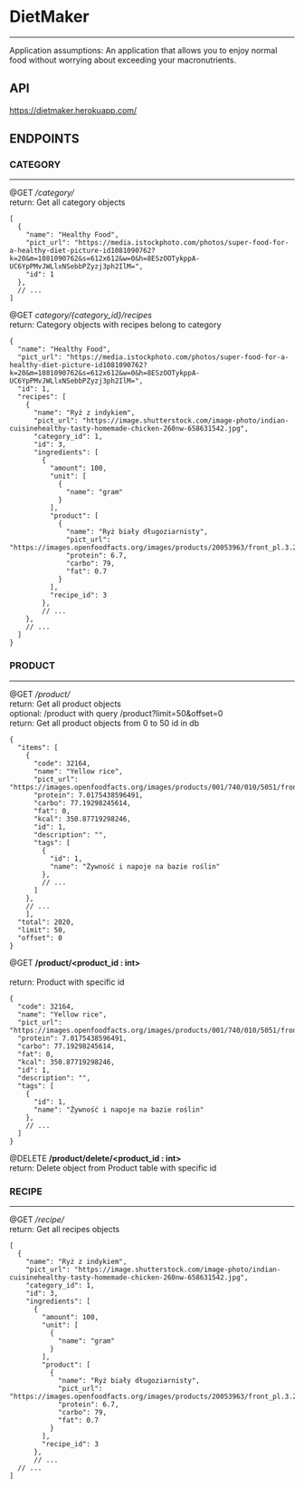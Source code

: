 # DietMaker
---


Application assumptions: An application that allows you to 
enjoy normal food without worrying about exceeding your macronutrients.

## API
https://dietmaker.herokuapp.com/

## ENDPOINTS

### CATEGORY
---
@GET
*/category/* <br />
return: Get all category objects 
```
[
  {
    "name": "Healthy Food",
    "pict_url": "https://media.istockphoto.com/photos/super-food-for-a-healthy-diet-picture-id1081090762?k=20&m=1081090762&s=612x612&w=0&h=8ESzOOTykppA-UC6YpPMvJWLlxNSebbPZyzj3ph2IlM=",
    "id": 1
  },
  // ...
]
```

@GET
*category/{category_id}/recipes* <br />
return: Category objects with recipes belong to category
```
{
  "name": "Healthy Food",
  "pict_url": "https://media.istockphoto.com/photos/super-food-for-a-healthy-diet-picture-id1081090762?k=20&m=1081090762&s=612x612&w=0&h=8ESzOOTykppA-UC6YpPMvJWLlxNSebbPZyzj3ph2IlM=",
  "id": 1,
  "recipes": [
    {
      "name": "Ryż z indykiem",
      "pict_url": "https://image.shutterstock.com/image-photo/indian-cuisinehealthy-tasty-homemade-chicken-260nw-658631542.jpg",
      "category_id": 1,
      "id": 3,
      "ingredients": [
        {
          "amount": 100,
          "unit": [
            {
              "name": "gram"
            }
          ],
          "product": [
            {
              "name": "Ryż biały długoziarnisty",
              "pict_url": "https://images.openfoodfacts.org/images/products/20053963/front_pl.3.200.jpg",
              "protein": 6.7,
              "carbo": 79,
              "fat": 0.7
            }
          ],
          "recipe_id": 3
        },
        // ...
    },
    // ...
  ]
}
```

### PRODUCT
---
@GET
*/product/* <br />
return: Get all product objects <br />
optional: /product with query /product?limit=50&offset=0 <br />
return: Get all product objects from 0 to 50 id in db


``` 
{
  "items": [
    {
      "code": 32164,
      "name": "Yellow rice",
      "pict_url": "https://images.openfoodfacts.org/images/products/001/740/010/5051/front_en.11.200.jpg",
      "protein": 7.0175438596491,
      "carbo": 77.19298245614,
      "fat": 0,
      "kcal": 350.87719298246,
      "id": 1,
      "description": "",
      "tags": [
        {
          "id": 1,
          "name": "Żywność i napoje na bazie roślin"
        },
        // ...
      ]
    },
    // ...
    ],
  "total": 2020,
  "limit": 50,
  "offset": 0
}

```

@GET
**/product/<product_id : int>**<br />  
return: Product with specific id
```
{
  "code": 32164,
  "name": "Yellow rice",
  "pict_url": "https://images.openfoodfacts.org/images/products/001/740/010/5051/front_en.11.200.jpg",
  "protein": 7.0175438596491,
  "carbo": 77.19298245614,
  "fat": 0,
  "kcal": 350.87719298246,
  "id": 1,
  "description": "",
  "tags": [
    {
      "id": 1,
      "name": "Żywność i napoje na bazie roślin"
    },
    // ...
  ]
}
```

@DELETE
**/product/delete/<product_id : int>**<br />
return: Delete object from Product table with specific id

### RECIPE
---
@GET
*/recipe/* <br />
return: Get all recipes objects 
```
[
  {
    "name": "Ryż z indykiem",
    "pict_url": "https://image.shutterstock.com/image-photo/indian-cuisinehealthy-tasty-homemade-chicken-260nw-658631542.jpg",
    "category_id": 1,
    "id": 3,
    "ingredients": [
      {
        "amount": 100,
        "unit": [
          {
            "name": "gram"
          }
        ],
        "product": [
          {
            "name": "Ryż biały długoziarnisty",
            "pict_url": "https://images.openfoodfacts.org/images/products/20053963/front_pl.3.200.jpg",
            "protein": 6.7,
            "carbo": 79,
            "fat": 0.7
          }
        ],
        "recipe_id": 3
      },
      // ...
  // ...
]
```